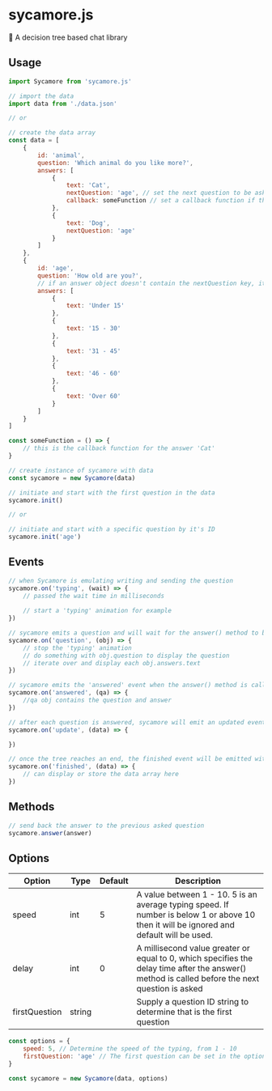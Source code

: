 # sycamore.js

🌲 A decision tree based chat library

## Usage

```javascript
import Sycamore from 'sycamore.js'

// import the data
import data from './data.json'

// or

// create the data array
const data = [
	{
		id: 'animal',
		question: 'Which animal do you like more?',
		answers: [
			{
				text: 'Cat',
				nextQuestion: 'age', // set the next question to be asked by id, if this answer is selected 
				callback: someFunction // set a callback function if this answer is selected 
			},
			{
				text: 'Dog',
				nextQuestion: 'age'
			}
		]
	},
	{
		id: 'age',
		question: 'How old are you?',
		// if an answer object doesn't contain the nextQuestion key, it will be an end point of the tree
		answers: [
			{
				text: 'Under 15'
			},
			{
				text: '15 - 30'
			},
			{
				text: '31 - 45'
			},
			{
				text: '46 - 60'
			},
			{
				text: 'Over 60'
			}
		]
	}
]

const someFunction = () => {
	// this is the callback function for the answer 'Cat'
}

// create instance of sycamore with data
const sycamore = new Sycamore(data)

// initiate and start with the first question in the data
sycamore.init()

// or

// initiate and start with a specific question by it's ID
sycamore.init('age')
```

## Events

```javascript
// when Sycamore is emulating writing and sending the question
sycamore.on('typing', (wait) => {
	// passed the wait time in milliseconds
	
	// start a 'typing' animation for example
})

// sycamore emits a question and will wait for the answer() method to be called in response
sycamore.on('question', (obj) => {
	// stop the 'typing' animation
	// do something with obj.question to display the question
	// iterate over and display each obj.answers.text
})

// sycamore emits the 'answered' event when the answer() method is called
sycamore.on('answered', (qa) => {
	//qa obj contains the question and answer
})

// after each question is answered, sycamore will emit an updated event with the current collected data
sycamore.on('update', (data) => {

})

// once the tree reaches an end, the finished event will be emitted with the final collected data
sycamore.on('finished', (data) => {
	// can display or store the data array here
})
```

## Methods

```javascript
// send back the answer to the previous asked question
sycamore.answer(answer)
```

## Options

| Option | Type | Default | Description |
| --- | --- | --- | --- |
| speed | int | 5 | A value between 1 - 10. 5 is an average typing speed. If number is below 1 or above 10 then it will be ignored and default will be used.
| delay | int | 0 | A millisecond value greater or equal to 0, which specifies the delay time after the answer() method is called before the next question is asked
| firstQuestion | string | | Supply a question ID string to determine that is the first question

```javascript
const options = {
	speed: 5, // Determine the speed of the typing, from 1 - 10
	firstQuestion: 'age' // The first question can be set in the options or passed as the first parameter to the init method
}

const sycamore = new Sycamore(data, options)
```